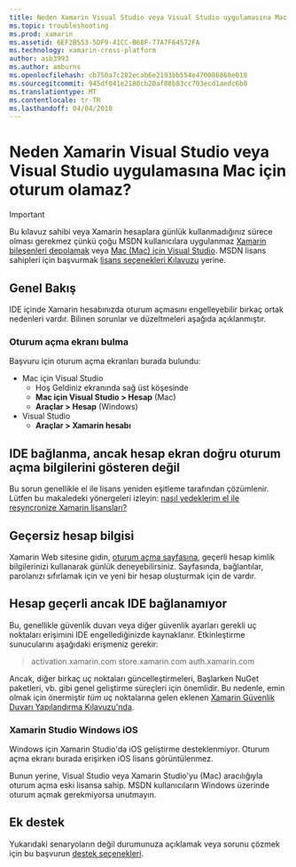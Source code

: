 ```yaml
---
title: Neden Xamarin Visual Studio veya Visual Studio uygulamasına Mac için oturum olamaz?
ms.topic: troubleshooting
ms.prod: xamarin
ms.assetid: 6EF2B553-5DF9-41CC-B68F-77A7F64572FA
ms.technology: xamarin-cross-platform
author: asb3993
ms.author: amburns
ms.openlocfilehash: cb750a7c282ecab6e2193bb554e470086868e018
ms.sourcegitcommit: 945df041e2180cb20af08b83cc703ecd1aedc6b0
ms.translationtype: MT
ms.contentlocale: tr-TR
ms.lasthandoff: 04/04/2018
---
```

# <a name="why-cant-i-log-into-xamarin-in-visual-studio-or-visual-studio-for-mac"></a>Neden Xamarin Visual Studio veya Visual Studio uygulamasına Mac için oturum olamaz?

> [!IMPORTANT]
> Bu kılavuz sahibi veya Xamarin hesaplara günlük kullanmadığınız sürece olması gerekmez çünkü çoğu MSDN kullanıcılara uygulanmaz [Xamarin bileşenleri depolamak](https://components.xamarin.com/) veya [Mac (Mac) için Visual Studio](~/cross-platform/get-started/requirements.md). MSDN lisans sahipleri için başvurmak [lisans seçenekleri Kılavuzu](~/cross-platform/get-started/requirements.md) yerine.



## <a name="overview"></a>Genel Bakış
IDE içinde Xamarin hesabınızda oturum açmasını engelleyebilir birkaç ortak nedenleri vardır. Bilinen sorunlar ve düzeltmeleri aşağıda açıklanmıştır.

### <a name="finding-the-login-screen"></a>Oturum açma ekranı bulma

Başvuru için oturum açma ekranları burada bulundu:

- Mac için Visual Studio
   - Hoş Geldiniz ekranında sağ üst köşesinde
   - **Mac için Visual Studio > Hesap** (Mac)
   - **Araçlar > Hesap** (Windows)
- Visual Studio
   - **Araçlar > Xamarin hesabı**

## <a name="the-ide-is-connecting-but-the-account-screen-isnt-showing-correct-login-information"></a>IDE bağlanma, ancak hesap ekran doğru oturum açma bilgilerini gösteren değil

Bu sorun genellikle el ile lisans yeniden eşitleme tarafından çözümlenir.
Lütfen bu makaledeki yönergeleri izleyin: [nasıl yedeklerim el ile resyncronize Xamarin lisansları?](~/cross-platform/troubleshooting/legacy-licenses/resync-licenses.md)

## <a name="invalid-account-information"></a>Geçersiz hesap bilgisi

Xamarin Web sitesine gidin, [oturum açma sayfasına](https://store.xamarin.com/Login?from=%2faccount%2f), geçerli hesap kimlik bilgilerinizi kullanarak günlük deneyebilirsiniz.
Sayfasında, bağlantılar, parolanızı sıfırlamak için ve yeni bir hesap oluşturmak için de vardır.

## <a name="account-is-valid-but-the-ide-cant-connect"></a>Hesap geçerli ancak IDE bağlanamıyor

Bu, genellikle güvenlik duvarı veya diğer güvenlik ayarları gerekli uç noktaları erişimini IDE engellediğinizde kaynaklanır.
Etkinleştirme sunucularını aşağıdaki erişmeniz gerekir:

> activation.xamarin.com store.xamarin.com auth.xamarin.com

Ancak, diğer birkaç uç noktaları güncelleştirmeleri, Başlarken NuGet paketleri, vb. gibi genel geliştirme süreçleri için önemlidir. Bu nedenle, emin olmak için önermiştir *tüm* uç noktalarına gelen eklenen [Xamarin Güvenlik Duvarı Yapılandırma Kılavuzu'nda](~/cross-platform/get-started/installation/firewall.md).

### <a name="ios-in-xamarin-studio-windows"></a>Xamarin Studio Windows iOS
Windows için Xamarin Studio'da iOS geliştirme desteklenmiyor. Oturum açma ekranı burada erişirken iOS lisans görüntülenmez.

Bunun yerine, Visual Studio veya Xamarin Studio'yu (Mac) aracılığıyla oturum açma eski lisansa sahip. MSDN kullanıcıların Windows üzerinde oturum açmak gerekmiyorsa unutmayın.

## <a name="additional-support"></a>Ek destek

Yukarıdaki senaryoların değil durumunuza açıklamak veya sorunu çözmek için bu başvurun [destek seçenekleri](https://www.xamarin.com/support).
